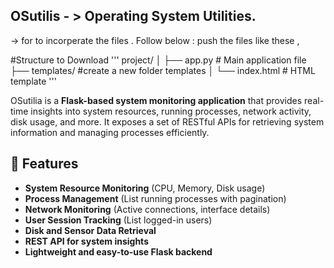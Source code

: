 ## OSutilis - > Operating System Utilities.


-> for to incorperate the files . Follow below :
push the files like these ,

#Structure to Download
'''
project/
│
├── app.py                # Main application file
├── templates/            #create a new folder templates
│   └── index.html        # HTML template
'''

OSutilia is a **Flask-based system monitoring application** that provides real-time insights into system resources, running processes, network activity, disk usage, and more. It exposes a set of RESTful APIs for retrieving system information and managing processes efficiently.

## 📌 Features
- **System Resource Monitoring** (CPU, Memory, Disk usage)
- **Process Management** (List running processes with pagination)
- **Network Monitoring** (Active connections, interface details)
- **User Session Tracking** (List logged-in users)
- **Disk and Sensor Data Retrieval**
- **REST API for system insights**
- **Lightweight and easy-to-use Flask backend**
